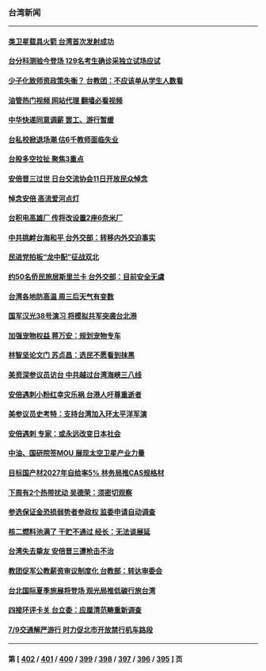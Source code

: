 ### 台湾新闻
---
#### [类卫星载具火箭  台湾首次发射成功](../../pages/ncid1349361/n13777700.md?07110045) 
#### [台分科测验今登场 129名考生确诊采独立试场应试](../../pages/ncid1349361/n13777693.md?07110045) 
#### [少子化致师资政策失衡？ 台教团：不应该单从学生人数看](../../pages/ncid1349361/n13777694.md?07110045) 
#### [油管热门视频 网站代理 翻墙必看视频](http://209.222.30.114:81/youtube.html?07110045)
#### [中华快递同意调薪 罢工、游行暂缓](../../pages/ncid1349361/n13777692.md?07110045) 
#### [台私校掀退场潮 估6千教师面临失业](../../pages/ncid1349361/n13777696.md?07110045) 
#### [台股多空拉扯 聚焦3重点](../../pages/ncid1349361/n13777679.md?07110045) 
#### [安倍晋三过世 日台交流协会11日开放民众悼念](../../pages/ncid1349361/n13777688.md?07110045) 
#### [悼念安倍 高流爱河点灯](../../pages/ncid1349361/n13777629.md?07110045) 
#### [台积电高雄厂 传将改设置2座6奈米厂](../../pages/ncid1349361/n13777681.md?07110045) 
#### [中共挑衅台海和平  台外交部：转移内外交迫事实](../../pages/ncid1349361/n13777656.md?07110045) 
#### [民进党拍板“龙中配”征战双北](../../pages/ncid1349361/n13777674.md?07110045) 
#### [约50名侨民旅居斯里兰卡 台外交部：目前安全无虞](../../pages/ncid1349361/n13777673.md?07110045) 
#### [台湾各地防高温 周三后天气有变数](../../pages/ncid1349361/n13777676.md?07110045) 
#### [国军汉光38号演习 将模拟共军突袭台北港](../../pages/ncid1349361/n13777677.md?07110045) 
#### [加强宠物权益 蒋万安：规划宠物专车](../../pages/ncid1349361/n13777657.md?07110045) 
#### [林智坚论文门 苏贞昌：选民不愿看到抹黑](../../pages/ncid1349361/n13777663.md?07110045) 
#### [美资深参议员访台 中共越过台湾海峡三八线](../../pages/ncid1349361/n13776415.md?07110045) 
#### [安倍遇刺小粉红幸灾乐祸 台港人吁尊重逝者](../../pages/ncid1349361/n13776604.md?07110045) 
#### [美参议员史考特：支持台湾加入环太平洋军演](../../pages/ncid1349361/n13776679.md?07110045) 
#### [安倍遇刺 专家：或永远改变日本社会](../../pages/ncid1349361/n13776614.md?07110045) 
#### [中油、国研院签MOU 展现太空卫星产业力量](../../pages/ncid1349361/n13776544.md?07110045) 
#### [目标国产材2027年自给率5% 林务局推CAS规格材](../../pages/ncid1349361/n13776556.md?07110045) 
#### [下周有2个热带扰动 吴德荣：须密切观察](../../pages/ncid1349361/n13776555.md?07110045) 
#### [参选保证金恐损弱势者参政权 监委申请自动调查](../../pages/ncid1349361/n13776554.md?07110045) 
#### [核二燃料池满了 干贮不通过 经长：无法谈展延](../../pages/ncid1349361/n13776550.md?07110045) 
#### [台湾失去挚友 安倍晋三遭枪击不治](../../pages/ncid1349361/n13776546.md?07110045) 
#### [教团促军公教薪资审议制度化 台教部：转达审委会](../../pages/ncid1349361/n13776511.md?07110045) 
#### [台北国际夏季旅展将登场 观光局推低碳行旅台湾](../../pages/ncid1349361/n13776512.md?07110045) 
#### [四接环评卡关 台立委：应厘清范畴重新调查](../../pages/ncid1349361/n13776514.md?07110045) 
#### [7/9交通解严游行 时力促北市开放禁行机车路段](../../pages/ncid1349361/n13776518.md?07110045) 

---
#### 第 [ [402](./402.md?07110045) / [401](./401.md?07110045) / [400](./400.md?07110045) / [399](./399.md?07110045) / [398](./398.md?07110045) / [397](./397.md?07110045) / [396](./396.md?07110045) / [395](./395.md?07110045) ] 页
